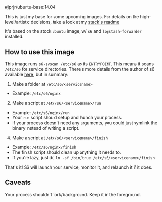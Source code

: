 #jprjr/ubuntu-base:14.04

This is just my base for some upcoming images. For details on the high-level/artistic decisions, take a look at my [stack's readme](https://github.com/jprjr/docker-ubuntu-stack/blob/master/README.md)

It's based on the stock `ubuntu` image, w/ `s6` and `logstash-forwarder`
installed.

## How to use this image

This image runs `s6-svscan /etc/s6` as its `ENTRYPOINT`. This means it scans
`/etc/s6` for service directories. There's more details from the author of s6
available [here](http://www.skarnet.org/software/s6/servicedir.html), but in
summary:

1. Make a folder at `/etc/s6/<servicename>`
  * Example: `/etc/s6/nginx`
2. Make a script at `/etc/s6/<servicename>/run`
  * Example: `/etc/s6/nginx/run`
  * Your `run` script should setup and launch your process.
  * If your process doesn't need any arguments, you could just symlink
    the binary instead of writing a script.
4. Make a script at `/etc/s6/<servicename>/finish`
  * Example: `/etc/s6/nginx/finish`
  * The finish script should clean up anything it needs to.
  * If you're lazy, just do `ln -sf /bin/true /etc/s6/<servicename>/finish`

That's it! S6 will launch your service, monitor it, and relaunch it if it does.

## Caveats

Your process shouldn't fork/background. Keep it in the foreground.
